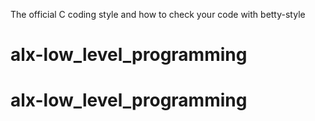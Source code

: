 The official C coding style and how to check your code with betty-style
# alx-low_level_programming
# alx-low_level_programming
